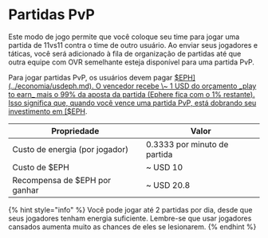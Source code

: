 # Partidas PvP

Este modo de jogo permite que você coloque seu time para jogar uma partida de 11vs11 contra o time de outro usuário. Ao enviar seus jogadores e táticas, você será adicionado à fila de organização de partidas até que outra equipe com OVR semelhante esteja disponível para uma partida PvP.

Para jogar partidas PvP, os usuários devem pagar [$EPH](../economia/usdeph.md). O vencedor recebe \~ 1 USD do orçamento _play to earn_ mais o 99% da aposta da partida (Ephere fica com o 1% restante). Isso significa que, quando você vence uma partida PvP, está dobrando seu investimento em [$EPH](../economia/usdeph.md).

| Propriedade                    | Valor                        |
| ------------------------------ | ---------------------------- |
| Custo de energia (por jogador) | 0.3333 por minuto de partida |
| Custo de $EPH                  | \~ USD 10                    |
| Recompensa de $EPH por ganhar  | \~ USD 20.8                  |

{% hint style="info" %}
Você pode jogar até 2 partidas por dia, desde que seus jogadores tenham energia suficiente. Lembre-se que usar jogadores cansados ​​aumenta muito as chances de eles se lesionarem.
{% endhint %}
